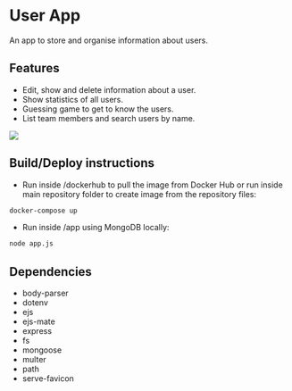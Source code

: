 # User App
An app to store and organise information about users.

## Features
- Edit, show and delete information about a user.
- Show statistics of all users.
- Guessing game to get to know the users.
- List team members and search users by name.

[![](https://user-images.githubusercontent.com/100805638/263542885-ee8b6ba4-20cd-4ebe-bbd2-8b29a9f5e2d9.png)](https://drive.google.com/file/d/1FxVh0xo_Avv4jI5f4IPo6Eflrt6LH0Ze/view?usp=sharing)

## Build/Deploy instructions
- Run inside /dockerhub to pull the image from Docker Hub or run inside main repository folder to create image from the repository files:
```bash
docker-compose up
```
- Run inside /app using MongoDB locally:
```bash
node app.js
```

## Dependencies
- body-parser
- dotenv
- ejs
- ejs-mate
- express
- fs
- mongoose
- multer
- path
- serve-favicon
